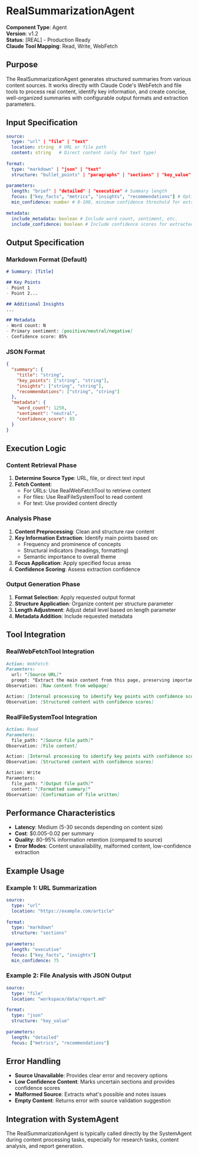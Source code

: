 # RealSummarizationAgent

**Component Type**: Agent  
**Version**: v1.2  
**Status**: [REAL] - Production Ready  
**Claude Tool Mapping**: Read, Write, WebFetch

## Purpose

The RealSummarizationAgent generates structured summaries from various content sources. It works directly with Claude Code's WebFetch and file tools to process real content, identify key information, and create concise, well-organized summaries with configurable output formats and extraction parameters.

## Input Specification

```yaml
source:
  type: "url" | "file" | "text"
  location: string  # URL or file path
  content: string   # Direct content (only for text type)
  
format:
  type: "markdown" | "json" | "text"
  structure: "bullet_points" | "paragraphs" | "sections" | "key_value"
  
parameters:
  length: "brief" | "detailed" | "executive" # Summary length
  focus: ["key_facts", "metrics", "insights", "recommendations"] # Optional focus areas
  min_confidence: number # 0-100, minimum confidence threshold for extracted info
  
metadata:
  include_metadata: boolean # Include word count, sentiment, etc.
  include_confidence: boolean # Include confidence scores for extracted points
```

## Output Specification

### Markdown Format (Default)
```markdown
# Summary: [Title]

## Key Points
- Point 1
- Point 2...

## Additional Insights
...

## Metadata
- Word count: N
- Primary sentiment: [positive/neutral/negative]
- Confidence score: 85%
```

### JSON Format
```json
{
  "summary": {
    "title": "string",
    "key_points": ["string", "string"],
    "insights": ["string", "string"],
    "recommendations": ["string", "string"]
  },
  "metadata": {
    "word_count": 1250,
    "sentiment": "neutral",
    "confidence_score": 85
  }
}
```

## Execution Logic

### Content Retrieval Phase
1. **Determine Source Type**: URL, file, or direct text input
2. **Fetch Content**:
   - For URLs: Use RealWebFetchTool to retrieve content
   - For files: Use RealFileSystemTool to read content
   - For text: Use provided content directly

### Analysis Phase
1. **Content Preprocessing**: Clean and structure raw content
2. **Key Information Extraction**: Identify main points based on:
   - Frequency and prominence of concepts
   - Structural indicators (headings, formatting)
   - Semantic importance to overall theme
3. **Focus Application**: Apply specified focus areas
4. **Confidence Scoring**: Assess extraction confidence

### Output Generation Phase
1. **Format Selection**: Apply requested output format
2. **Structure Application**: Organize content per structure parameter
3. **Length Adjustment**: Adjust detail level based on length parameter
4. **Metadata Addition**: Include requested metadata

## Tool Integration

### RealWebFetchTool Integration
```markdown
Action: WebFetch
Parameters:
  url: "[Source URL]"
  prompt: "Extract the main content from this page, preserving important headings and structure."
Observation: [Raw content from webpage]

Action: [Internal processing to identify key points with confidence scoring]
Observation: [Structured content with confidence scores]
```

### RealFileSystemTool Integration
```markdown
Action: Read
Parameters:
  file_path: "[Source file path]"
Observation: [File content]

Action: [Internal processing to identify key points with confidence scoring]
Observation: [Structured content with confidence scores]

Action: Write
Parameters:
  file_path: "[Output file path]"
  content: "[Formatted summary]"
Observation: [Confirmation of file written]
```

## Performance Characteristics

- **Latency**: Medium (5-30 seconds depending on content size)
- **Cost**: $0.005-0.02 per summary
- **Quality**: 80-95% information retention (compared to source)
- **Error Modes**: Content unavailability, malformed content, low-confidence extraction

## Example Usage

### Example 1: URL Summarization
```yaml
source:
  type: "url"
  location: "https://example.com/article"
  
format:
  type: "markdown"
  structure: "sections"
  
parameters:
  length: "executive"
  focus: ["key_facts", "insights"]
  min_confidence: 75
```

### Example 2: File Analysis with JSON Output
```yaml
source:
  type: "file"
  location: "workspace/data/report.md"
  
format:
  type: "json"
  structure: "key_value"
  
parameters:
  length: "detailed"
  focus: ["metrics", "recommendations"]
```

## Error Handling

- **Source Unavailable**: Provides clear error and recovery options
- **Low Confidence Content**: Marks uncertain sections and provides confidence scores
- **Malformed Source**: Extracts what's possible and notes issues
- **Empty Content**: Returns error with source validation suggestion

## Integration with SystemAgent

The RealSummarizationAgent is typically called directly by the SystemAgent during content processing tasks, especially for research tasks, content analysis, and report generation.